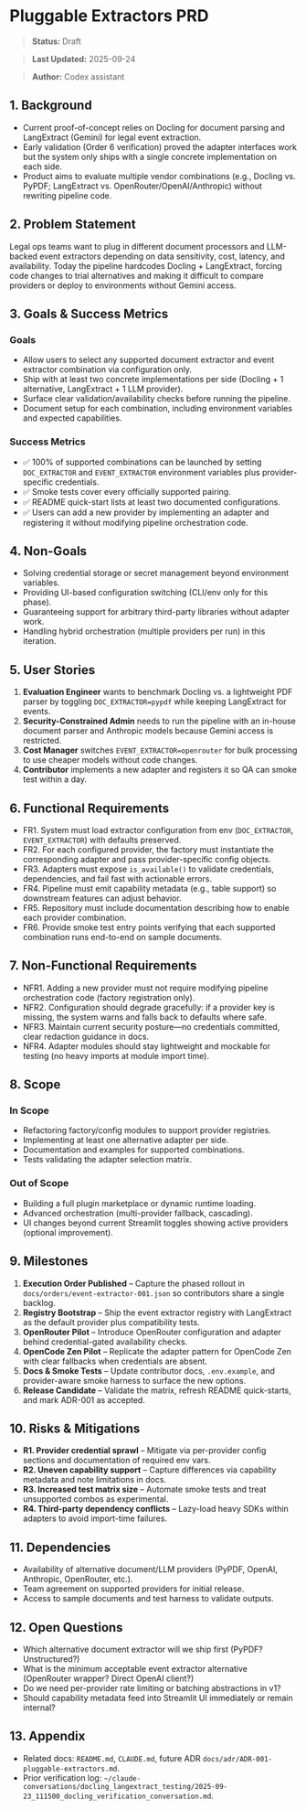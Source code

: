 # Pluggable Extractors PRD

> **Status:** Draft

> **Last Updated:** 2025-09-24

> **Author:** Codex assistant

## 1. Background
- Current proof-of-concept relies on Docling for document parsing and LangExtract (Gemini) for legal event extraction.
- Early validation (Order 6 verification) proved the adapter interfaces work but the system only ships with a single concrete implementation on each side.
- Product aims to evaluate multiple vendor combinations (e.g., Docling vs. PyPDF; LangExtract vs. OpenRouter/OpenAI/Anthropic) without rewriting pipeline code.

## 2. Problem Statement
Legal ops teams want to plug in different document processors and LLM-backed event extractors depending on data sensitivity, cost, latency, and availability. Today the pipeline hardcodes Docling + LangExtract, forcing code changes to trial alternatives and making it difficult to compare providers or deploy to environments without Gemini access.

## 3. Goals & Success Metrics
### Goals
- Allow users to select any supported document extractor and event extractor combination via configuration only.
- Ship with at least two concrete implementations per side (Docling + 1 alternative, LangExtract + 1 LLM provider).
- Surface clear validation/availability checks before running the pipeline.
- Document setup for each combination, including environment variables and expected capabilities.

### Success Metrics
- ✅ 100% of supported combinations can be launched by setting `DOC_EXTRACTOR` and `EVENT_EXTRACTOR` environment variables plus provider-specific credentials.
- ✅ Smoke tests cover every officially supported pairing.
- ✅ README quick-start lists at least two documented configurations.
- ✅ Users can add a new provider by implementing an adapter and registering it without modifying pipeline orchestration code.

## 4. Non-Goals
- Solving credential storage or secret management beyond environment variables.
- Providing UI-based configuration switching (CLI/env only for this phase).
- Guaranteeing support for arbitrary third-party libraries without adapter work.
- Handling hybrid orchestration (multiple providers per run) in this iteration.

## 5. User Stories
1. **Evaluation Engineer** wants to benchmark Docling vs. a lightweight PDF parser by toggling `DOC_EXTRACTOR=pypdf` while keeping LangExtract for events.
2. **Security-Constrained Admin** needs to run the pipeline with an in-house document parser and Anthropic models because Gemini access is restricted.
3. **Cost Manager** switches `EVENT_EXTRACTOR=openrouter` for bulk processing to use cheaper models without code changes.
4. **Contributor** implements a new adapter and registers it so QA can smoke test within a day.

## 6. Functional Requirements
- FR1. System must load extractor configuration from env (`DOC_EXTRACTOR`, `EVENT_EXTRACTOR`) with defaults preserved.
- FR2. For each configured provider, the factory must instantiate the corresponding adapter and pass provider-specific config objects.
- FR3. Adapters must expose `is_available()` to validate credentials, dependencies, and fail fast with actionable errors.
- FR4. Pipeline must emit capability metadata (e.g., table support) so downstream features can adjust behavior.
- FR5. Repository must include documentation describing how to enable each provider combination.
- FR6. Provide smoke test entry points verifying that each supported combination runs end-to-end on sample documents.

## 7. Non-Functional Requirements
- NFR1. Adding a new provider must not require modifying pipeline orchestration code (factory registration only).
- NFR2. Configuration should degrade gracefully: if a provider key is missing, the system warns and falls back to defaults where safe.
- NFR3. Maintain current security posture—no credentials committed, clear redaction guidance in docs.
- NFR4. Adapter modules should stay lightweight and mockable for testing (no heavy imports at module import time).

## 8. Scope
### In Scope
- Refactoring factory/config modules to support provider registries.
- Implementing at least one alternative adapter per side.
- Documentation and examples for supported combinations.
- Tests validating the adapter selection matrix.

### Out of Scope
- Building a full plugin marketplace or dynamic runtime loading.
- Advanced orchestration (multi-provider fallback, cascading).
- UI changes beyond current Streamlit toggles showing active providers (optional improvement).

## 9. Milestones
1. **Execution Order Published** – Capture the phased rollout in `docs/orders/event-extractor-001.json` so contributors share a single backlog.
2. **Registry Bootstrap** – Ship the event extractor registry with LangExtract as the default provider plus compatibility tests.
3. **OpenRouter Pilot** – Introduce OpenRouter configuration and adapter behind credential-gated availability checks.
4. **OpenCode Zen Pilot** – Replicate the adapter pattern for OpenCode Zen with clear fallbacks when credentials are absent.
5. **Docs & Smoke Tests** – Update contributor docs, `.env.example`, and provider-aware smoke harness to surface the new options.
6. **Release Candidate** – Validate the matrix, refresh README quick-starts, and mark ADR-001 as accepted.

## 10. Risks & Mitigations
- **R1. Provider credential sprawl** – Mitigate via per-provider config sections and documentation of required env vars.
- **R2. Uneven capability support** – Capture differences via capability metadata and note limitations in docs.
- **R3. Increased test matrix size** – Automate smoke tests and treat unsupported combos as experimental.
- **R4. Third-party dependency conflicts** – Lazy-load heavy SDKs within adapters to avoid import-time failures.

## 11. Dependencies
- Availability of alternative document/LLM providers (PyPDF, OpenAI, Anthropic, OpenRouter, etc.).
- Team agreement on supported providers for initial release.
- Access to sample documents and test harness to validate outputs.

## 12. Open Questions
- Which alternative document extractor will we ship first (PyPDF? Unstructured?)
- What is the minimum acceptable event extractor alternative (OpenRouter wrapper? Direct OpenAI client?)
- Do we need per-provider rate limiting or batching abstractions in v1?
- Should capability metadata feed into Streamlit UI immediately or remain internal?

## 13. Appendix
- Related docs: `README.md`, `CLAUDE.md`, future ADR `docs/adr/ADR-001-pluggable-extractors.md`.
- Prior verification log: `~/claude-conversations/docling_langextract_testing/2025-09-23_111500_docling_verification_conversation.md`.
